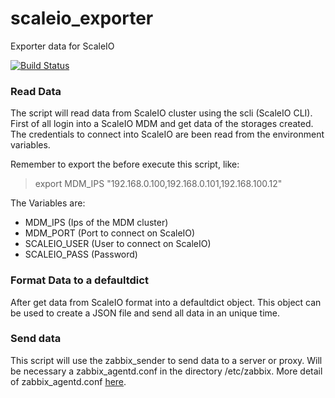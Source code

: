 # scaleio_exporter

Exporter data for ScaleIO

[![Build Status](https://travis-ci.org/kanazux/scaleio_exporter.svg?branch=master)](https://travis-ci.org/kanazux/scaleio_exporter)

### Read Data
The script will read data from ScaleIO cluster using the scli (ScaleIO CLI).
First of all login into a ScaleIO MDM and get data of the storages created.
The credentials to connect into ScaleIO are been read from the environment variables.

Remember to export the before execute this script, like:
> export MDM_IPS "192.168.0.100,192.168.0.101,192.168.100.12"

The Variables are:
  * MDM_IPS (Ips of the MDM cluster)
  * MDM_PORT (Port to connect on ScaleIO)
  * SCALEIO_USER (User to connect on ScaleIO)
  * SCALEIO_PASS (Password)

### Format Data to a defaultdict
After get data from ScaleIO format into a defaultdict object.
This object can be used to create a JSON file and send all data in an unique time.

### Send data
This script will use the zabbix_sender to send data to a server or proxy.
Will be necessary a zabbix_agentd.conf in the directory /etc/zabbix.
More detail of zabbix_agentd.conf [here](https://www.zabbix.com/documentation/4.0/manual/appendix/config/zabbix_agentd).
